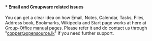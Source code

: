 #### * Email and Groupware related issues

You can get a clear idea on how Email, Notes, Calendar, Tasks, Files, Address book, Bookmarks, Wikipedia and Start page works at here at [Group-Office manual](https://groupoffice.readthedocs.io/en/latest/) pages. Please refer it and do contact us through "copper@opensource.lk" if you need further support.